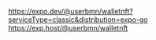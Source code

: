 https://expo.dev/@userbmn/walletnft?serviceType=classic&distribution=expo-go
https://exp.host/@userbmn/walletnft
